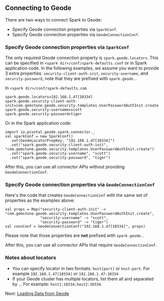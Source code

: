 ## Connecting to Geode

There are two ways to connect Spark to Geode:
 - Specify Geode connection properties via `SparkConf`.
 - Specify Geode connection properties via `GeodeConnectionConf`.

### Specify Geode connection properties via `SparkConf`
The only required Geode connection property is `spark.geode.locators`. 
This can be specified in `<spark dir>/conf/spark-defaults.conf` or in Spark 
application code. In the following examples, we assume you want to provide
3 extra properties: `security-client-auth-init`, `security-username`, and 
`security-password`, note that they are prefixed with `spark.geode.`.
 
In `<spark dir>/conf/spark-defaults.com`
```
spark.geode.locators=192.168.1.47[10334]
spark.geode.security-client-auth-init=com.gemstone.geode.security.templates.UserPasswordAuthInit.create
spark.geode.security-username=scott
spark.geode.security-password=tiger
```
 
Or in the Spark application code:
```
import io.pivotal.geode.spark.connector._
val sparkConf = new SparkConf()
  .set(GeodeLocatorPropKey, "192.168.1.47[10334]")
  .set("spark.geode.security-client-auth-init", "com.gemstone.geode.security.templates.UserPasswordAuthInit.create")
  .set("spark.geode.security-username", "scott")
  .set("spark.geode.security-password", "tiger")
```

After this, you can use all connector APIs without providing `GeodeConnectionConf`.
 
### Specify Geode connection properties via `GeodeConnectionConf`
Here's the code that creates `GeodeConnectionConf` with the same set of 
properties as the examples above:
```
val props = Map("security-client-auth-init" -> "com.gemstone.geode.security.templates.UserPasswordAuthInit.create",
                "security-username" -> "scott",
                "security-password" -> "tiger")
val connConf = GeodeConnectionConf("192.168.1.47[10334]", props)
``` 

Please note that those properties are **not** prefixed with `spark.geode.`.

After this, you can use all connector APIs that require `GeodeConnectionConf`.

### Notes about locators
 - You can specify locator in two formats: `host[port]` or `host:port`. For
   example `192.168.1.47[10334]` or `192.168.1.47:10334`
 - If your Geode cluster has multiple locators, list them all and separated
   by `,`. For example: `host1:10334,host2:10334`.


Next: [Loading Data from Geode](4_loading.md)
